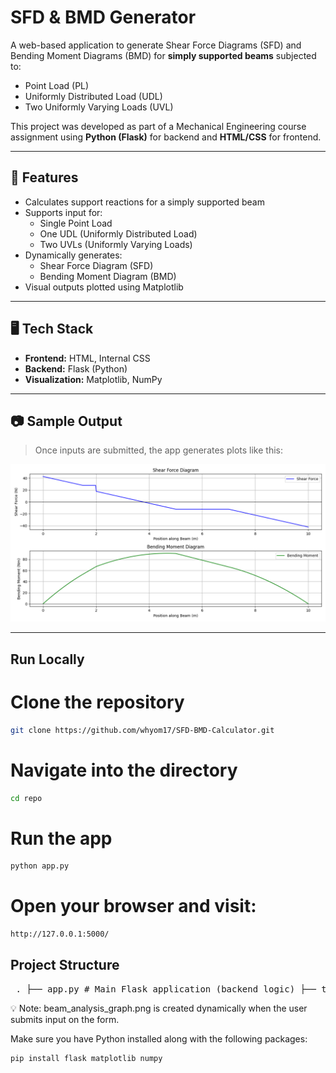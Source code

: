 # SFD & BMD Generator

A web-based application to generate Shear Force Diagrams (SFD) and Bending Moment Diagrams (BMD) for **simply supported beams** subjected to:
- Point Load (PL)
- Uniformly Distributed Load (UDL)
- Two Uniformly Varying Loads (UVL)

This project was developed as part of a Mechanical Engineering course assignment using **Python (Flask)** for backend and **HTML/CSS** for frontend.

---

## 🔧 Features

- Calculates support reactions for a simply supported beam
- Supports input for:
  - Single Point Load
  - One UDL (Uniformly Distributed Load)
  - Two UVLs (Uniformly Varying Loads)
- Dynamically generates:
  - Shear Force Diagram (SFD)
  - Bending Moment Diagram (BMD)
- Visual outputs plotted using Matplotlib

---

## 🖥️ Tech Stack

- **Frontend:** HTML, Internal CSS
- **Backend:** Flask (Python)
- **Visualization:** Matplotlib, NumPy

---

## 📷 Sample Output

> Once inputs are submitted, the app generates plots like this:

![Beam Analysis Output](static/beam_analysis_graph.png)

---

## Run Locally
# Clone the repository
```bash
git clone https://github.com/whyom17/SFD-BMD-Calculator.git
```
# Navigate into the directory
```bash
cd repo
```
# Run the app
```bash
python app.py
```
# Open your browser and visit:
```bash
http://127.0.0.1:5000/
```

## Project Structure
<pre> . ├── app.py # Main Flask application (backend logic) ├── templates/ │ └── index.html # Frontend form for user input ├── static/ │ └── beam_analysis_graph.png # Generated SFD & BMD image ├── README.md # Project overview and documentation </pre>

💡 Note: beam_analysis_graph.png is created dynamically when the user submits input on the form.

Make sure you have Python installed along with the following packages:
```bash
pip install flask matplotlib numpy
```
